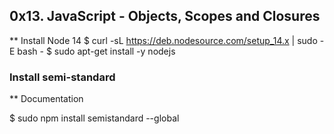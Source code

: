 ## 0x13. JavaScript - Objects, Scopes and Closures
** Install Node 14
$ curl -sL https://deb.nodesource.com/setup_14.x | sudo -E bash -
$ sudo apt-get install -y nodejs
### Install semi-standard
** Documentation

$ sudo npm install semistandard --global
